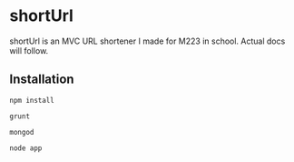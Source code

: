 shortUrl
========

shortUrl is an MVC URL shortener I made for M223 in school. Actual docs will follow.

## Installation

```
npm install
```

```
grunt
```

```
mongod
```

```
node app
```

